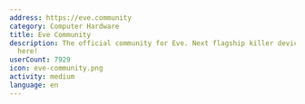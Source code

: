```yaml
---
address: https://eve.community
category: Computer Hardware
title: Eve Community
description: The official community for Eve. Next flagship killer device is developed
  here!
userCount: 7929
icon: eve-community.png
activity: medium
language: en
---
```


